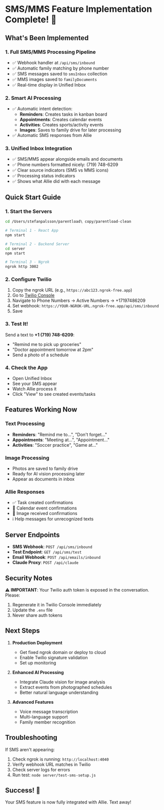 # SMS/MMS Feature Implementation Complete! 📱

## What's Been Implemented

### 1. **Full SMS/MMS Processing Pipeline**
- ✅ Webhook handler at `/api/sms/inbound`
- ✅ Automatic family matching by phone number
- ✅ SMS messages saved to `smsInbox` collection
- ✅ MMS images saved to `familyDocuments`
- ✅ Real-time display in Unified Inbox

### 2. **Smart AI Processing**
- ✅ Automatic intent detection:
  - **Reminders**: Creates tasks in kanban board
  - **Appointments**: Creates calendar events
  - **Activities**: Creates sports/activity events
  - **Images**: Saves to family drive for later processing
- ✅ Automatic SMS responses from Allie

### 3. **Unified Inbox Integration**
- ✅ SMS/MMS appear alongside emails and documents
- ✅ Phone numbers formatted nicely: (719) 748-6209
- ✅ Clear source indicators (SMS vs MMS icons)
- ✅ Processing status indicators
- ✅ Shows what Allie did with each message

## Quick Start Guide

### 1. Start the Servers
```bash
cd /Users/stefanpalsson/parentload\ copy/parentload-clean

# Terminal 1 - React App
npm start

# Terminal 2 - Backend Server
cd server
npm start

# Terminal 3 - Ngrok
ngrok http 3002
```

### 2. Configure Twilio
1. Copy the ngrok URL (e.g., `https://abc123.ngrok-free.app`)
2. Go to [Twilio Console](https://console.twilio.com)
3. Navigate to Phone Numbers → Active Numbers → +17197486209
4. Set webhook: `https://YOUR-NGROK-URL.ngrok-free.app/api/sms/inbound`
5. Save

### 3. Test It!
Send a text to **+1 (719) 748-6209**:
- "Remind me to pick up groceries"
- "Doctor appointment tomorrow at 2pm"
- Send a photo of a schedule

### 4. Check the App
- Open Unified Inbox
- See your SMS appear
- Watch Allie process it
- Click "View" to see created events/tasks

## Features Working Now

### Text Processing
- **Reminders**: "Remind me to...", "Don't forget..."
- **Appointments**: "Meeting at...", "Appointment..."
- **Activities**: "Soccer practice", "Game at..."

### Image Processing
- Photos are saved to family drive
- Ready for AI vision processing later
- Appear as documents in inbox

### Allie Responses
- ✅ Task created confirmations
- 📅 Calendar event confirmations
- 📸 Image received confirmations
- ℹ️ Help messages for unrecognized texts

## Server Endpoints

- **SMS Webhook**: `POST /api/sms/inbound`
- **Test Endpoint**: `GET /api/sms/test`
- **Email Webhook**: `POST /api/emails/inbound`
- **Claude Proxy**: `POST /api/claude`

## Security Notes

⚠️ **IMPORTANT**: Your Twilio auth token is exposed in the conversation. Please:
1. Regenerate it in Twilio Console immediately
2. Update the `.env` file
3. Never share auth tokens

## Next Steps

1. **Production Deployment**
   - Get fixed ngrok domain or deploy to cloud
   - Enable Twilio signature validation
   - Set up monitoring

2. **Enhanced AI Processing**
   - Integrate Claude vision for image analysis
   - Extract events from photographed schedules
   - Better natural language understanding

3. **Advanced Features**
   - Voice message transcription
   - Multi-language support
   - Family member recognition

## Troubleshooting

If SMS aren't appearing:
1. Check ngrok is running: `http://localhost:4040`
2. Verify webhook URL matches in Twilio
3. Check server logs for errors
4. Run test: `node server/test-sms-setup.js`

## Success! 🎉
Your SMS feature is now fully integrated with Allie. Text away!